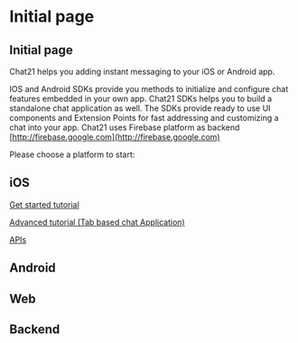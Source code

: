# Initial page

## Initial page

Chat21 helps you adding instant messaging to your iOS or Android app.

IOS and Android SDKs provide you methods to initialize and configure chat features embedded in your own app. Chat21 SDKs helps you to build a standalone chat application as well. The SDKs provide ready to use UI components and Extension Points for fast addressing and customizing a chat into your app. Chat21 uses Firebase platform as backend [http://firebase.google.com](http://firebase.google.com)

Please choose a platform to start:

## iOS

[Get started tutorial](ios/get-started.md)

[Advanced tutorial \(Tab based chat Application\)](https://github.com/chat21/chat21-docs/tree/8ab923d159962acfcaf604579422dfbfd81c7689/chat21-ios-demo/README.md)

[APIs](https://github.com/chat21/chat21-docs/tree/8ab923d159962acfcaf604579422dfbfd81c7689/ios/api/README.md)

## Android

## Web

## Backend

